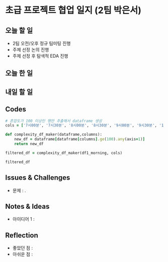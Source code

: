 # 초급 프로젝트 협업 일지 (2팀 박은서)

## 오늘 할 일
* 2팀 오전/오후 정규 팀미팅 진행
* 주제 선정 논의 진행
* 주제 선정 후 탐색적 EDA 진행
## 오늘 한 일

## 내일 할 일

## Codes
```ruby
# 혼잡도가 100 이상인 행만 추출해서 dataframe 생성
cols = ['7시00분', '7시30분', '8시00분', '8시30분', '9시00분', '9시30분', '10시30분']

def complexity_df_maker(dataframe,columns):
    new_df = dataframe[dataframe[columns].ge(100).any(axis=1)]
    return new_df

filtered_df = complexity_df_maker(df1_morning, cols)

filtered_df
```
## Issues & Challenges
* 문제 : .
## Notes & Ideas
* 아이디어 1 : 
## Reflection
* 좋았던 점 : 
* 아쉬운 점 : 
